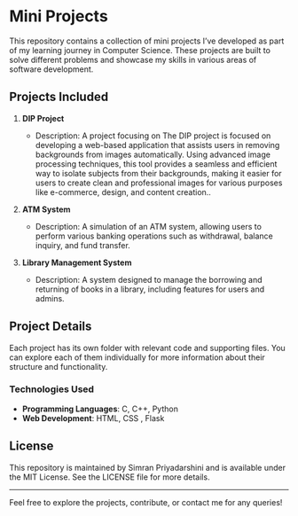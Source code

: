 # Mini Projects

This repository contains a collection of mini projects I’ve developed as part of my learning journey in Computer Science. These projects are built to solve different problems and showcase my skills in various areas of software development.

## Projects Included

1. **DIP Project**
   - Description: A project focusing on The DIP project is focused on developing a web-based application that assists users in removing backgrounds from images automatically. Using advanced image processing techniques, this tool provides a seamless and efficient way to isolate subjects from their backgrounds, making it easier for users to create clean and professional images for various purposes like e-commerce, design, and content creation..
   
2. **ATM System**
   - Description: A simulation of an ATM system, allowing users to perform various banking operations such as withdrawal, balance inquiry, and fund transfer.
   
3. **Library Management System**
   - Description: A system designed to manage the borrowing and returning of books in a library, including features for users and admins.

## Project Details

Each project has its own folder with relevant code and supporting files. You can explore each of them individually for more information about their structure and functionality.

### Technologies Used

- **Programming Languages**: C, C++, Python 
- **Web Development**: HTML, CSS , Flask

## License

This repository is maintained by Simran Priyadarshini and is available under the MIT License. See the LICENSE file for more details.

---

Feel free to explore the projects, contribute, or contact me for any queries!
